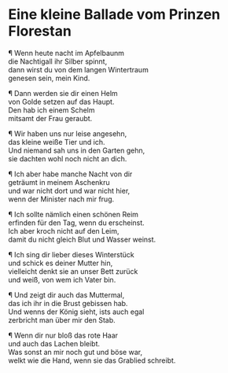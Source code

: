 # <a name="68"></a>Eine kleine Ballade vom Prinzen Florestan

¶ Wenn heute nacht im Apfelbaunm  
die Nachtigall ihr Silber spinnt,  
dann wirst du von dem langen Wintertraum  
genesen sein, mein Kind.

¶ Dann werden sie dir einen Helm  
von Golde setzen auf das Haupt.  
Den hab ich einem Schelm  
mitsamt der Frau geraubt.

¶ Wir haben uns nur leise angesehn,  
das kleine weiße Tier und ich.  
Und niemand sah uns in den Garten gehn,  
sie dachten wohl noch nicht an dich.

¶ Ich aber habe manche Nacht von dir  
geträumt in meinem Aschenkru  
und war nicht dort und war nicht hier,  
wenn der Minister nach mir frug.

¶ Ich sollte nämlich einen schönen Reim  
erfinden für den Tag, wenn du erscheinst.  
Ich aber kroch nicht auf den Leim,  
damit du nicht gleich Blut und Wasser weinst.

¶ Ich sing dir lieber dieses Winterstück  
und schick es deiner Mutter hin,  
vielleicht denkt sie an unser Bett zurück  
und weiß, von wem ich Vater bin.

<a name="69"></a>¶ Und zeigt dir auch das Muttermal,  
das ich ihr in die Brust gebissen hab.  
Und wenns der König sieht, ists auch egal  
zerbricht man über mir den Stab.

¶ Wenn dir nur bloß das rote Haar  
und auch das Lachen bleibt.  
Was sonst an mir noch gut und böse war,  
welkt wie die Hand, wenn sie das Grablied schreibt.

